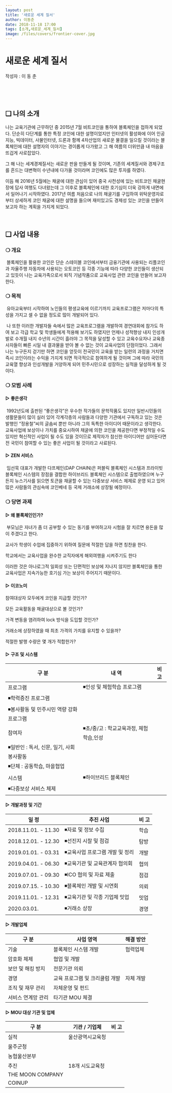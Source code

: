 ```yaml
---
layout: post
title: '새로운 세계 질서'
author: 이동춘
date: 2018-11-18 17:00
tags: [소개,새로운_세계_질서]
image: /files/covers/frontier-cover.jpg
---
```




# 새로운 세계 질서

작성자 : 이 동 춘

​     

​     

## ❏ 나의 소개

   나는 교육기관에 근무하던 중 2015년 7월 비트코인을 통하여 블록체인을 접하게 되었다. 단순히 다단계를 통한 특정 코인에 대한 설명이었지만 인터넷의 활성화에 이어 인공지능, 빅데이터, 사물인터넷, 드론과 함께 4차산업의 새로운 물결을 일으킬 것이라는 블록체인에 대한 설명자의 이야기는 경이롭게 다가왔고 그 해 여름의 더위만큼 내 마음을 뜨겁게 사로잡았다.

  그 해 나는 세계경제질서는 새로운 판을 만들게 될 것이며, 기존의 세계질서와 경제구조를 흔드는 대변혁이 수년내에 다가올 것이라며 코인에도 많은 투자를 하였다.

  이듬 해 2016년 5월에는 채굴에 대한 관심이 있어 중국 사천성에 있는 비트코인 채굴현장에 답사 여행도 다녀왔는데 그 이후로 블록체인에 대한 호기심이 더욱 강하게 내면에서 일어나기 시작하였다. 2017년 여름 처음으로 나의 채굴기를 구입하여 위탁운영자로부터 상세하게 코인 채굴에 대한 설명을 들으며 재미있고도 경제성 있는 코인을 만들어 보고자 하는 계획을 가지게 되었다.

​     

## ❏ 사업 내용

###   ❍ 개요

​    블록체인을 활용한 코인은 단순 스테이블 코인에서부터 금융기관에 사용되는 리플코인과 자율주행 자동차에 사용되는 오토코인 등 각종 기능에 따라 다양한 코인들이 생산되고 있듯이 나는 교육가족으로서 퇴직 기념작품으로 교육사업 관련 코인을 만들어 보고자 한다.

###   ❍ 목적

​    유아교육부터 시작하여 노인들의 평생교육에 이르기까지 교육프로그램은 저마다의 특성을 가지고 셀 수 없을 정도로 많이 개발되어 있다. 

​    나 또한 이러한 개발자들 속에서 많은 교육프로그램을 개발하여 경연대회에 참가도 하여 보고 각급 학교 및 학생들에게 적용해 보기도 하였지만 언제나 성적향상 내지 인성개발로 수개월 내지 수년의 시간이 흘러야 그 목적을 달성할 수 있고 교육수요자나 교육종사자들이 빠른 시일 내 결과물을 받아 볼 수 없는 것이 교육사업의 단점이었다. 그래서 나는 누구든지 걷기만 하면 코인을 얻듯이 전국민이 교육을 받는 일련의 과정을 거치면 즉시 코인이라는 수익을 가지게 되면 적극적으로 참여하게 될 것이며 그에 따라 국민의 교육열 향상과 인성개발을 거양하게 되어 민주시민으로 성장하는 실적을 달성하게 될 것이다.

###   ❍ 모범 사례

####       ▷ 좋은생각

​        1992년도에 출판된 “좋은생각”은 우수한 작가들의 문학작품도 있지만 일반시민들의 생활문들이 많이 실러 있어 각계각층의 사람들과 다양한 기관에서 구독하고 있는 것은 발행인 “정용철”씨의 글솜씨 뿐만 아니라 그의 독특한 아이디어 때문이라고 생각한다. 교육사업에 보상이나 가치를 중요시하여 채굴에 의한 코인을 제공한다면 부정적일 수도 있지만 혁신적인 사업이 될 수도 있을 것이므로 제작자가 참신한 아이디어만 심어둔다면 전 국민이 참여할 수 있는 좋은 사업이 될 것이라고 사료된다.

####       ▷ ZEN 서비스

​        임선묵 대표가 개발한 다프체인(DAP CHAIN)은 퍼블릭 블록체인 시스템과 프라이빗 블록체인 시스템의 장점을 결합한 하이브리드 블록체인 시스템으로 출범하였으며 누구든지 뉴스기사를 읽으면 토큰을 채굴할 수 있는 다중보상 서비스 체제로 운영 되고 있어 많은 사람들의 관심속에 코인베네 등 국제 거래소에 상장될 예정이다.

###     ❍ 당면 과제

####       ▷ 왜 블록체인인가?

​        부모님은 자녀가 좀 더 공부할 수 있는 동기를 부여하고자 시험을 잘 치르면 용돈을 많이 주겠다고 한다.

교사가 학생이 수업에 집중하기 위하여 질문에 적절한 답을 하면 칭찬을 한다.

학교에서는 교육사업을 완수한 교직자에게 해외여행을 시켜주기도 한다

이러한 것은 아나로그적 일회성 또는 단편적인 보상에 지나지 않지만 블록체인을 통한 교육사업은 지속가능한 호기심 가는 보상이 주어지기 때문이다.

####       ▷ 이코노미

참여대상자 모두에게 코인을 지급할 것인가?

모든 교육활동을 채굴대상으로 볼 것인가?

가격 변동을 염려하여 lock 방식을 도입할 것인가?

거래소에 상장하였을 때 최초 가격의 가치를 유지할 수 있을까?

적절한 발행 수량은 몇 개가 적합한가?

####       ▷ 구조 및 시스템

| 구  분                                   | 내  역                                  | 비 고 |
| ---------------------------------------- | --------------------------------------- | ----- |
| 프로그램                                 | ◾인성 및 체험학습 프로그램              |       |
| ◾학력증진 프로그램                       |                                         |       |
| ◾봉사활동 및 민주시민 역량 강화 프로그램 |                                         |       |
| 참여자                                   | ◾초/중/고 : 학교교육과정, 체험학습,인성 |       |
| ◾일반인 : 독서, 신문, 일기, 사회봉사활동 |                                         |       |
| ◾단체 : 공동학습, 마을협업               |                                         |       |
| 시스템                                   | ◾하이브리드 블록체인                    |       |
| ◾다중보상 서비스 체제                    |                                         |       |

####       ▷ 개발과정 및 기간

| 일  정              | 추진 사업                       | 비  고 |
| ------------------- | ------------------------------- | ------ |
| 2018.11.01. - 11.30 | ◾자료 및 정보 수집              | 학습   |
| 2018.12.01. - 12.30 | ◾선진지 시찰 및 점검            | 탐방   |
| 2019.01.01. - 03.31 | ◾교육사업 프로그램 개발 및 정리 | 개발   |
| 2019.04.01. - 06.30 | ◾교육기관 및 교육관계자 협의회  | 협의   |
| 2019.07.01. - 09.30 | ◾ICO 협의 및 자료 제출          | 점검   |
| 2019.07.15. - 10.30 | ◾블록체인 개발 및 시연회        | 의뢰   |
| 2019.11.01. - 12.31 | ◾교육기관 및 각종 기업체 밋업   | 밋업   |
| 2020.03.01.         | ◾거래소 상장                    | 경영   |

####       ▷ 개발업체

| 구  분             | 사업  영역                     | 해결 방안 |
| ------------------ | ------------------------------ | --------- |
| 기술               | 블록체인 시스템 개발           | 협력업체  |
| 암호화 체제        | 협업 및 개발                   |           |
| 보안 및 해킹 방지  | 전문기관 의뢰                  |           |
| 경영               | 교육 프로그램 및 크리쿨럼 개발 | 자체 개발 |
| 조직 및 재무 관리  | 자체운영 및 펀드               |           |
| 서비스 연계망 관리 | 타기관 MOU 체결                |           |

####  ▷ MOU 대상 기관 및 업체

| 구 분            | 기관 / 기업체    | 비 고 |
| ---------------- | ---------------- | ----- |
| 실적             | 울산광역시교육청 |       |
| 울주군청         |                  |       |
| 농협울산본부     |                  |       |
| 추진             | 18개 시도교육청  |       |
| THE MOON COMPANY |                  |       |
| COINUP           |                  |       |

 